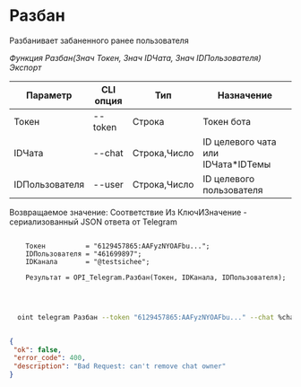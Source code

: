 ﻿---
sidebar_position: 2
---

# Разбан
 Разбанивает забаненного ранее пользователя


*Функция Разбан(Знач Токен, Знач IDЧата, Знач IDПользователя) Экспорт*

  | Параметр | CLI опция | Тип | Назначение |
  |-|-|-|-|
  | Токен | --token | Строка | Токен бота |
  | IDЧата | --chat | Строка,Число | ID целевого чата или IDЧата*IDТемы |
  | IDПользователя | --user | Строка,Число | ID целевого пользователя |

  
  Возвращаемое значение:   Соответствие Из КлючИЗначение - сериализованный JSON ответа от Telegram

```bsl title="Пример кода"
	
    Токен          = "6129457865:AAFyzNYOAFbu...";
    IDПользователя = "461699897";
    IDКанала       = "@testsichee";
    
    Результат = OPI_Telegram.Разбан(Токен, IDКанала, IDПользователя);

	
```

```sh title="Пример команды CLI"
    
  oint telegram Разбан --token "6129457865:AAFyzNYOAFbu..." --chat %chat% --user "461699897"

```


```json title="Результат"

{
 "ok": false,
 "error_code": 400,
 "description": "Bad Request: can't remove chat owner"
}

```

